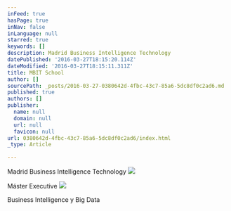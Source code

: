 ```yaml
---
inFeed: true
hasPage: true
inNav: false
inLanguage: null
starred: true
keywords: []
description: Madrid Business Intelligence Technology
datePublished: '2016-03-27T18:15:20.114Z'
dateModified: '2016-03-27T18:15:11.311Z'
title: MBIT School
author: []
sourcePath: _posts/2016-03-27-0380642d-4fbc-43c7-85a6-5dc8df0c2ad6.md
published: true
authors: []
publisher:
  name: null
  domain: null
  url: null
  favicon: null
url: 0380642d-4fbc-43c7-85a6-5dc8df0c2ad6/index.html
_type: Article

---
```

Madrid Business Intelligence Technology
![](https://the-grid-user-content.s3-us-west-2.amazonaws.com/25e6bc24-f864-4efe-b54d-64311317a13b.jpg)

Máster Executive
![](https://the-grid-user-content.s3-us-west-2.amazonaws.com/ed2a92fd-c57d-4a42-93e7-258612076f68.jpg)

Business Intelligence y Big Data